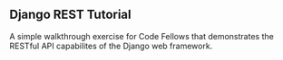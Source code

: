 Django REST Tutorial
------
A simple walkthrough exercise for Code Fellows that demonstrates the
RESTful API capabilites of the Django web framework.
